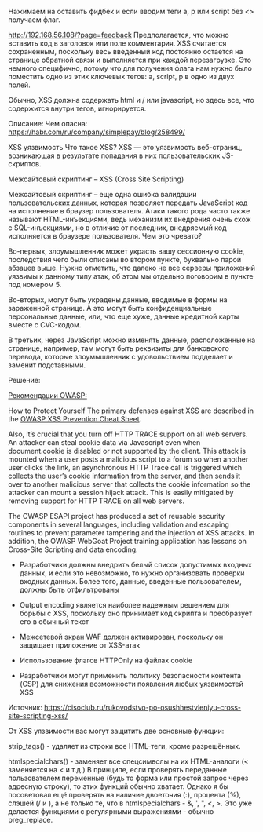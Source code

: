 
Нажимаем на оставить фидбек  и если вводим теги a, p или script без <> получаем флаг.

http://192.168.56.108/?page=feedback
Предполагается, что можно вставить код в заголовок или поле комментария. 
XSS считается сохраненным, поскольку весь введенный код постоянно остается на странице обратной связи и выполняется при каждой перезагрузке. 
Это немного специфично, потому что для получения флага нам нужно было поместить одно из этих ключевых тегов: a, script, p в одно из двух полей. 

Обычно, XSS должна содержать html и / или javascript, но здесь все, что содержится внутри тегов, игнорируется.

Описание: Чем опасна:
https://habr.com/ru/company/simplepay/blog/258499/

XSS уязвимость Что такое XSS?
XSS — это уязвимость веб-страниц, возникающая в результате попадания в них пользовательских JS-скриптов.

Межсайтовый скриптинг – XSS (Cross Site Scripting)

Межсайтовый скриптинг – еще одна ошибка валидации пользовательских данных, которая позволяет передать JavaScript код на исполнение в браузер пользователя. Атаки такого рода часто также называют HTML-инъекциями, ведь механизм их внедрения очень схож с SQL-инъекциями, но в отличие от последних, внедряемый код исполняется в браузере пользователя. Чем это чревато?

Во-первых, злоумышленник может украсть вашу сессионную cookie, последствия чего были описаны во втором пункте, буквально парой абзацев выше. Нужно отметить, что далеко не все серверы приложений уязвимы к данному типу атак, об этом мы отдельно поговорим в пункте под номером 5.

Во-вторых, могут быть украдены данные, вводимые в формы на зараженной странице. А это могут быть конфиденциальные персональные данные, или, что еще хуже, данные кредитной карты вместе с CVC-кодом.

В третьих, через JavaScript можно изменять данные, расположенные на странице, например, там могут быть реквизиты для банковского перевода, которые злоумышленник с удовольствием подделает и заменит подставными.

Решение:

[Рекомендации OWASP:](https://owasp.org/www-community/attacks/xss/)

How to Protect Yourself
The primary defenses against XSS are described in the [OWASP XSS Prevention Cheat Sheet](https://cheatsheetseries.owasp.org/cheatsheets/Cross_Site_Scripting_Prevention_Cheat_Sheet.html).

Also, it’s crucial that you turn off HTTP TRACE support on all web servers. An attacker can steal cookie data via Javascript even when document.cookie is disabled or not supported by the client. This attack is mounted when a user posts a malicious script to a forum so when another user clicks the link, an asynchronous HTTP Trace call is triggered which collects the user’s cookie information from the server, and then sends it over to another malicious server that collects the cookie information so the attacker can mount a session hijack attack. This is easily mitigated by removing support for HTTP TRACE on all web servers.

The OWASP ESAPI project has produced a set of reusable security components in several languages, including validation and escaping routines to prevent parameter tampering and the injection of XSS attacks. In addition, the OWASP WebGoat Project training application has lessons on Cross-Site Scripting and data encoding.

* Разработчики должны внедрить белый список допустимых входных данных, и если это невозможно, то нужно организовать проверки входных данных. Более того, данные, введенные пользователем, должны быть отфильтрованы 

* Output encoding является наиболее надежным решением для борьбы с XSS, поскольку оно принимает код скрипта и преобразует его в обычный текст 

* Межсетевой экран WAF должен активирован, поскольку он защищает приложение от XSS-атак 

* Использование флагов HTTPOnly на файлах cookie 

* Разработчики могут применить политику безопасности контента (CSP) для снижения возможности появления любых уязвимостей XSS

 Источник: https://cisoclub.ru/rukovodstvo-po-osushhestvleniyu-cross-site-scripting-xss/

От XSS уязвимости вас могут защитить две основные функции:

strip_tags() - удаляет из строки все HTML-теги, кроме разрешённых.

htmlspecialchars() - заменяет все спецсимволы на их HTML-аналоги (< заменяется на &lt; и т.д.)
В принципе, если проверять переданные пользователем переменные (будь то форма или простой запрос через адресную строку), то этих функций обычно хватает. Однако я бы посоветовал ещё проверять на наличие двоеточия (:), процента (%), слэшей (/ и \), а не только те, что в htmlspecialchars - &, ', ", <, >. Это уже делается функциями с регулярными выражениями - обычно preg_replace.




